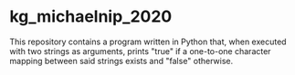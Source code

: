 # kg_michaelnip_2020
This repository contains a program written in Python that, when executed with two strings as arguments, prints "true" if a one-to-one character mapping between said strings exists and "false" otherwise.
